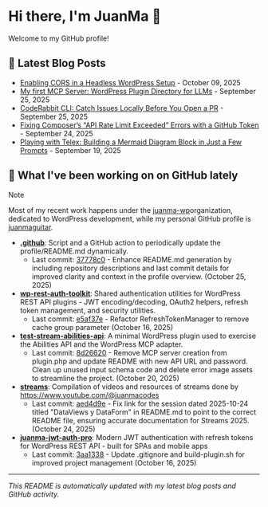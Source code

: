 # Hi there, I'm JuanMa 👋

Welcome to my GitHub profile!

## 📝 Latest Blog Posts

<!-- BLOG-POSTS:START -->
- [Enabling CORS in a Headless WordPress Setup](https://juanma.codes/2025/10/09/enabling-cors-in-a-headless-wordpress-setup/) - October 09, 2025
- [My first MCP Server: WordPress Plugin Directory for LLMs](https://juanma.codes/2025/09/25/my-first-mcp-server-wordpress-plugin-directory-for-llms/) - September 25, 2025
- [CodeRabbit CLI: Catch Issues Locally Before You Open a PR](https://juanma.codes/2025/09/25/coderabbit-cli-catch-issues-locally-before-you-open-a-pr/) - September 25, 2025
- [Fixing Composer’s “API Rate Limit Exceeded” Errors with a GitHub Token](https://juanma.codes/2025/09/24/fixing-composers-api-rate-limit-exceeded-errors-with-a-github-token/) - September 24, 2025
- [Playing with Telex: Building a Mermaid Diagram Block in Just a Few Prompts](https://juanma.codes/2025/09/19/playing-with-telex-building-a-mermaid-diagram-block-in-just-a-few-prompts/) - September 19, 2025
<!-- BLOG-POSTS:END -->

## 🔨 What I've been working on on GitHub lately

> [!NOTE]
> Most of my recent work happens under the [juanma-wp](https://github.com/juanma-wp)organization, dedicated to WordPress development, while my personal GitHub profile is [juanmaguitar](https://github.com/juanmaguitar).

<!-- RECENT-REPOS:START -->
- **[.github](https://github.com/juanma-wp/.github)**: Script and a GitHub action to periodically update the profile/README.md dynamically.
  - Last commit: [37778c0](https://github.com/juanma-wp/.github/commit/37778c042caa449eadaa1b05d48ef4f75540507e) - Enhance README.md generation by including repository descriptions and last commit details for improved clarity and context in the profile overview. (October 25, 2025)
- **[wp-rest-auth-toolkit](https://github.com/juanma-wp/wp-rest-auth-toolkit)**: Shared authentication utilities for WordPress REST API plugins - JWT encoding/decoding, OAuth2 helpers, refresh token management, and security utilities.
  - Last commit: [e5af37e](https://github.com/juanma-wp/wp-rest-auth-toolkit/commit/e5af37e376f33fcddc275cdec12e99a34dec0ee5) - Refactor RefreshTokenManager to remove cache group parameter (October 16, 2025)
- **[test-stream-abilities-api](https://github.com/juanma-wp/test-stream-abilities-api)**: A minimal WordPress plugin used to exercise the Abilities API and the WordPress MCP adapter.
  - Last commit: [8d26620](https://github.com/juanma-wp/test-stream-abilities-api/commit/8d26620b7b83431c98f92be327a60d5b85c744fc) - Remove MCP server creation from plugin.php and update README with new API URL and password. Clean up unused input schema code and delete error image assets to streamline the project. (October 20, 2025)
- **[streams](https://github.com/juanma-wp/streams)**: Compilation of videos and resources of streams done by https://www.youtube.com/@juanmacodes
  - Last commit: [aed4d9e](https://github.com/juanma-wp/streams/commit/aed4d9e591abad7d9744bbde07365f77ac2bfcbb) - Fix link for the session dated 2025-10-24 titled "DataViews y DataForm" in README.md to point to the correct README file, ensuring accurate documentation for Streams 2025. (October 24, 2025)
- **[juanma-jwt-auth-pro](https://github.com/juanma-wp/juanma-jwt-auth-pro)**: Modern JWT authentication with refresh tokens for WordPress REST API - built for SPAs and mobile apps
  - Last commit: [3aa1338](https://github.com/juanma-wp/juanma-jwt-auth-pro/commit/3aa1338bb91f1a210110d6323fd2638708fa3c11) - Update .gitignore and build-plugin.sh for improved project management (October 16, 2025)
<!-- RECENT-REPOS:END -->

---

*This README is automatically updated with my latest blog posts and GitHub activity.*
